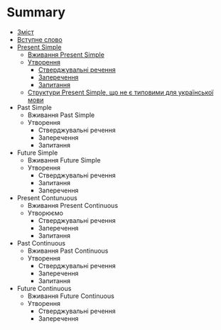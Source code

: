 # Summary

* [Зміст](README.md)
* [Вступне слово](vstup.md)
* [Present Simple](1/present_simple.md)
   * [Вживання Present Simple](1/vjivayemo.md)
   * [Утворення](1/utvoryuyemmo.md)
       * [Стверджувальні речення](1/rozpovidni_rechennya.md)
       * [Заперечення](1/zaperechennya.md)
       * [Запитання](1/zapitanna.md)
   * [Структури Present Simple, що не є типовими для української мови](1/netipovi_strukturi.md)
* Past Simple
   * Вживання Past Simple
   * Утворення
       * Стверджувальні речення
       * Заперечення
       * Запитання
* Future Simple
   * Вживання Future Simple
   * Утворення
       * Стверджувальні речення
       * Запитання
       * Заперечення
* Present Contunuous
   * Вживання Present Continuous
   * Утворюємо
       * Стверджувальні речення
       * Заперечення
       * Запитання
* Past Continuous
   * Вживання Past Continuous
   * Утворення
       * Стверджувальні речення
       * Заперечення
       * Запитання
* Future Continuous
   * Вживання Future Continuous
   * Утворення
       * Стверджувальні речення
       * Заперечення

